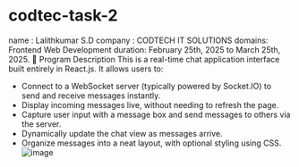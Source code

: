 # codtec-task-2
name : Lalithkumar S.D company : CODTECH IT SOLUTIONS domains: Frontend Web Development duration: February 25th, 2025 to March 25th, 2025.
🧩 Program Description
This is a real-time chat application interface built entirely in React.js. It allows users to:
- Connect to a WebSocket server (typically powered by Socket.IO) to send and receive messages instantly.
- Display incoming messages live, without needing to refresh the page.
- Capture user input with a message box and send messages to others via the server.
- Dynamically update the chat view as messages arrive.
- Organize messages into a neat layout, with optional styling using CSS.
![image](https://github.com/user-attachments/assets/d6ea28ff-1eef-4fbb-b89b-02ac04f4882b)

